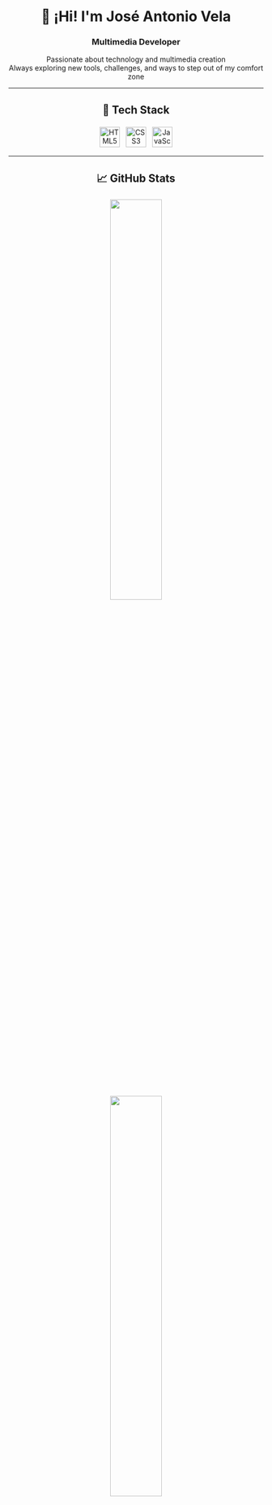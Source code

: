<h1 align="center">👋 ¡Hi! I'm José Antonio Vela</h1>

<h3 align="center">
Multimedia Developer
</h3>
<p align="center">
Passionate about technology and multimedia creation
<br />
Always exploring new tools, challenges, and ways to step out of my comfort zone

---

## <p align="center">🧰 Tech Stack</p>

<p align="center">
  <img src="https://cdn.jsdelivr.net/gh/devicons/devicon/icons/html5/html5-original.svg" width="40" alt="HTML5" />
  &nbsp;
  <img src="https://cdn.jsdelivr.net/gh/devicons/devicon/icons/css3/css3-original.svg" width="40" alt="CSS3" />
  &nbsp;
  <img src="https://cdn.jsdelivr.net/gh/devicons/devicon/icons/javascript/javascript-original.svg" width="40" alt="JavaScript" />
</p>

---

## <p align="center">📈 GitHub Stats</p>

<p align="center">
  <img src="https://github-readme-stats.vercel.app/api?username=javela09&show_icons=true&theme=tokyonight" width="45%" />
</p>

<p align="center">
  <img src="https://github-readme-stats-bay.vercel.app/api/top-langs/?username=javela09&layout=compact&theme=tokyonight" width="45%" />
</p>

---

## <p align="center">🌐 Contact me</p>

<p align="center">
  <a href="mailto:joseantoniovelaalonso@gmail.com" target="_blank">
    <img src="https://img.shields.io/badge/Email-D14836?style=for-the-badge&logo=gmail&logoColor=white" alt="Email" />
  </a>
  &nbsp;
  <a href="https://www.linkedin.com/in/jose-antonio-vela-alonso-36b49a172/" target="_blank">
    <img src="https://img.shields.io/badge/LinkedIn-0A66C2?style=for-the-badge&logo=linkedin&logoColor=white" alt="LinkedIn" />
  </a>
</p>
